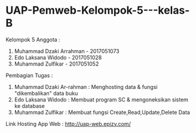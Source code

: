# UAP-Pemweb-Kelompok-5---kelas-B
Kelompok 5 
Anggota :
1. Muhammad Dzaki Arrahman - 2017051073
2. Edo Laksana Widodo - 2017051028
3. Muhammad Zulfikar - 2017051052

Pembagian Tugas :
1. Muhammad Dzaki Ar-rahman : Menghosting data & fungsi "dikembalikan" data buku
2. Edo Laksana Widodo : Membuat program SC & mengoneksikan sistem ke database
3. Muhammad Zulfikar : Membuat fungsi Create,Read,Update,Delete Data


Link Hosting App Web : http://uap-web.epizy.com/
